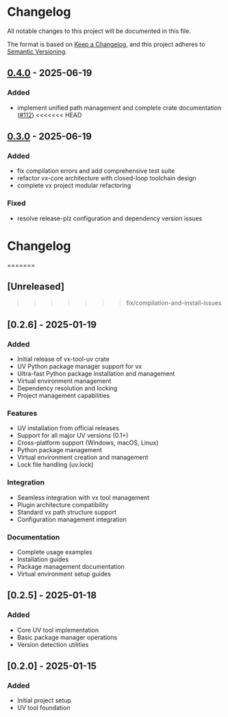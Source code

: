 # Changelog

All notable changes to this project will be documented in this file.

The format is based on [Keep a Changelog](https://keepachangelog.com/en/1.0.0/),
and this project adheres to [Semantic Versioning](https://semver.org/spec/v2.0.0.html).


## [0.4.0](https://github.com/loonghao/vx/compare/vx-tool-uv-v0.3.0...vx-tool-uv-v0.4.0) - 2025-06-19

### Added

- implement unified path management and complete crate documentation ([#112](https://github.com/loonghao/vx/pull/112))
<<<<<<< HEAD

## [0.3.0](https://github.com/loonghao/vx/compare/vx-tool-uv-v0.2.6...vx-tool-uv-v0.3.0) - 2025-06-19

### Added

- fix compilation errors and add comprehensive test suite
- refactor vx-core architecture with closed-loop toolchain design
- complete vx project modular refactoring

### Fixed

- resolve release-plz configuration and dependency version issues
# Changelog
=======
## [Unreleased]
>>>>>>> fix/compilation-and-install-issues

## [0.2.6] - 2025-01-19

### Added
- Initial release of vx-tool-uv crate
- UV Python package manager support for vx
- Ultra-fast Python package installation and management
- Virtual environment management
- Dependency resolution and locking
- Project management capabilities

### Features
- UV installation from official releases
- Support for all major UV versions (0.1+)
- Cross-platform support (Windows, macOS, Linux)
- Python package management
- Virtual environment creation and management
- Lock file handling (uv.lock)

### Integration
- Seamless integration with vx tool management
- Plugin architecture compatibility
- Standard vx path structure support
- Configuration management integration

### Documentation
- Complete usage examples
- Installation guides
- Package management documentation
- Virtual environment setup guides

## [0.2.5] - 2025-01-18

### Added
- Core UV tool implementation
- Basic package manager operations
- Version detection utilities

## [0.2.0] - 2025-01-15

### Added
- Initial project setup
- UV tool foundation